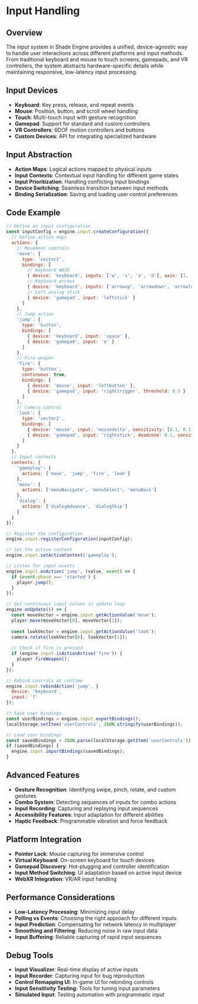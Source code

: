 # Input Handling

## Overview
The input system in Shade Engine provides a unified, device-agnostic way to handle user interactions across different platforms and input methods. From traditional keyboard and mouse to touch screens, gamepads, and VR controllers, the system abstracts hardware-specific details while maintaining responsive, low-latency input processing.

## Input Devices
- **Keyboard**: Key press, release, and repeat events
- **Mouse**: Position, button, and scroll wheel handling
- **Touch**: Multi-touch input with gesture recognition
- **Gamepad**: Support for standard and custom controllers
- **VR Controllers**: 6DOF motion controllers and buttons
- **Custom Devices**: API for integrating specialized hardware

## Input Abstraction
- **Action Maps**: Logical actions mapped to physical inputs
- **Input Contexts**: Contextual input handling for different game states
- **Input Prioritization**: Handling conflicting input bindings
- **Device Switching**: Seamless transition between input methods
- **Binding Serialization**: Saving and loading user control preferences

## Code Example
```javascript
// Define an input configuration
const inputConfig = engine.input.createConfiguration({
  // Define action maps
  actions: {
    // Movement controls
    'move': {
      type: 'vector2',
      bindings: [
        // Keyboard WASD
        { device: 'keyboard', inputs: ['w', 's', 'a', 'd'], axis: [1, -1, -1, 1] },
        // Keyboard arrows
        { device: 'keyboard', inputs: ['arrowup', 'arrowdown', 'arrowleft', 'arrowright'], axis: [1, -1, -1, 1] },
        // Left analog stick
        { device: 'gamepad', input: 'leftstick' }
      ]
    },
    // Jump action
    'jump': {
      type: 'button',
      bindings: [
        { device: 'keyboard', input: 'space' },
        { device: 'gamepad', input: 'a' }
      ]
    },
    // Fire weapon
    'fire': {
      type: 'button',
      continuous: true,
      bindings: [
        { device: 'mouse', input: 'leftbutton' },
        { device: 'gamepad', input: 'righttrigger', threshold: 0.5 }
      ]
    },
    // Camera control
    'look': {
      type: 'vector2',
      bindings: [
        { device: 'mouse', input: 'mousedelta', sensitivity: [0.1, 0.1], invert: [false, false] },
        { device: 'gamepad', input: 'rightstick', deadzone: 0.1, sensitivity: [2.0, 2.0], invert: [false, true] }
      ]
    }
  },
  // Input contexts
  contexts: {
    'gameplay': {
      actions: ['move', 'jump', 'fire', 'look']
    },
    'menu': {
      actions: ['menuNavigate', 'menuSelect', 'menuBack']
    },
    'dialog': {
      actions: ['dialogAdvance', 'dialogSkip']
    }
  }
});

// Register the configuration
engine.input.registerConfiguration(inputConfig);

// Set the active context
engine.input.setActiveContext('gameplay');

// Listen for input events
engine.input.onAction('jump', (value, event) => {
  if (event.phase === 'started') {
    player.jump();
  }
});

// Get continuous input values in update loop
engine.onUpdate(() => {
  const moveVector = engine.input.getActionValue('move');
  player.move(moveVector[0], moveVector[1]);
  
  const lookVector = engine.input.getActionValue('look');
  camera.rotate(lookVector[0], lookVector[1]);
  
  // Check if fire is pressed
  if (engine.input.isActionActive('fire')) {
    player.fireWeapon();
  }
});

// Rebind controls at runtime
engine.input.rebindAction('jump', {
  device: 'keyboard',
  input: 'f'
});

// Save user bindings
const userBindings = engine.input.exportBindings();
localStorage.setItem('userControls', JSON.stringify(userBindings));

// Load user bindings
const savedBindings = JSON.parse(localStorage.getItem('userControls'));
if (savedBindings) {
  engine.input.importBindings(savedBindings);
}
```

## Advanced Features
- **Gesture Recognition**: Identifying swipe, pinch, rotate, and custom gestures
- **Combo System**: Detecting sequences of inputs for combo actions
- **Input Recording**: Capturing and replaying input sequences
- **Accessibility Features**: Input adaptation for different abilities
- **Haptic Feedback**: Programmable vibration and force feedback

## Platform Integration
- **Pointer Lock**: Mouse capturing for immersive control
- **Virtual Keyboard**: On-screen keyboard for touch devices
- **Gamepad Discovery**: Hot-plugging and controller identification
- **Input Method Switching**: UI adaptation based on active input device
- **WebXR Integration**: VR/AR input handling

## Performance Considerations
- **Low-Latency Processing**: Minimizing input delay
- **Polling vs Events**: Choosing the right approach for different inputs
- **Input Prediction**: Compensating for network latency in multiplayer
- **Smoothing and Filtering**: Reducing noise in raw input data
- **Input Buffering**: Reliable capturing of rapid input sequences

## Debug Tools
- **Input Visualizer**: Real-time display of active inputs
- **Input Recorder**: Capturing input for bug reproduction
- **Control Remapping UI**: In-game UI for rebinding controls
- **Input Sensitivity Testing**: Tools for tuning input parameters
- **Simulated Input**: Testing automation with programmatic input
